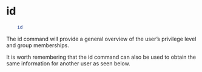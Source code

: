 # id

```bash
    id
```

The id command will provide a general overview of the user’s privilege level and group memberships.

It is worth remembering that the id command can also be used to obtain the same information for another user as seen below.